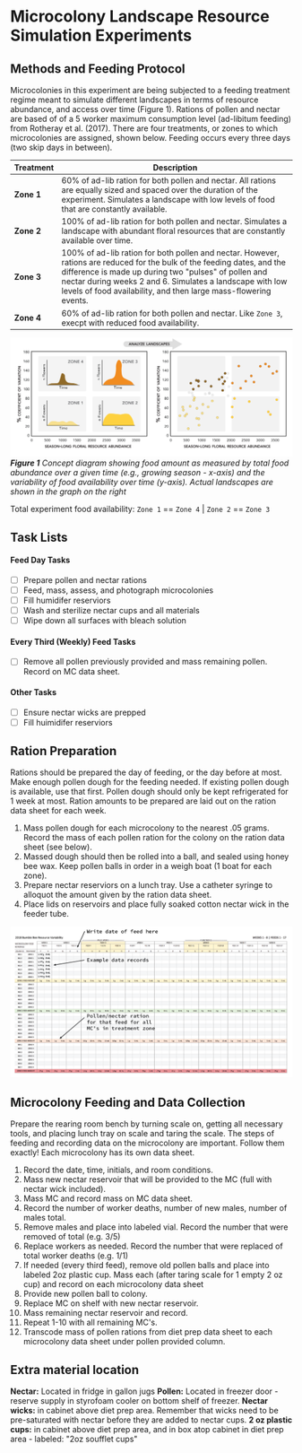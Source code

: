 # Microcolony Landscape Resource Simulation Experiments
## Methods and Feeding Protocol

Microcolonies in this experiment are being subjected to a feeding treatment regime meant to simulate different landscapes in terms of resource abundance, and access over time (Figure 1).  Rations of pollen and nectar are based of of a 5 worker maximum consumption level (ad-libitum feeding) from Rotheray et al. (2017).  There are four treatments, or zones to which microcolonies are assigned, shown below.  Feeding occurs every three days (two skip days in between).

Treatment | Description
--------- | -----------
**Zone 1** | 60% of ad-lib ration for both pollen and nectar.  All rations are equally sized and spaced over the duration of the experiment.  Simulates a landscape with low levels of food that are constantly available.
**Zone 2** | 100% of ad-lib ration for both pollen and nectar.  Simulates a landscape with abundant floral resources that are constantly available over time.
**Zone 3** | 100% of ad-lib ration for both pollen and nectar.  However, rations are reduced for the bulk of the feeding dates, and the difference is made up during two "pulses" of pollen and nectar during weeks 2 and 6.  Simulates a landscape with low levels of food availability, and then large mass-flowering events.
**Zone 4** | 60% of ad-lib ration for both pollen and nectar.  Like `Zone 3`, execpt with reduced food availability.

![Microcolony resource variation concept figure](/MC_ResourceVar_Concept-01.png)
_**Figure 1** Concept diagram showing food amount as measured by total food abundance over a given time (e.g., growing season - x-axis) and the variability of food availability over time (y-axis).  Actual landscapes are shown in the graph on the right_

Total experiment food availability: `Zone 1` == `Zone 4` | `Zone 2` == `Zone 3`

## Task Lists
#### Feed Day Tasks
- [ ] Prepare pollen and nectar rations
- [ ] Feed, mass, assess, and photograph microcolonies
- [ ] Fill humidifer reserviors
- [ ] Wash and sterilize nectar cups and all materials
- [ ] Wipe down all surfaces with bleach solution

#### Every Third (Weekly) Feed Tasks
- [ ] Remove all pollen previously provided and mass remaining pollen.  Record on MC data sheet.


#### Other Tasks
- [ ] Ensure nectar wicks are prepped
- [ ] Fill huimidifer reserviors

## Ration Preparation
Rations should be prepared the day of feeding, or the day before at most.  Make enough pollen dough for the feeding needed.  If existing pollen dough is available, use that first.  Pollen dough should only be kept refrigerated for 1 week at most.  Ration amounts to be prepared are laid out on the ration data sheet for each week.

1. Mass pollen dough for each microcolony to the nearest .05 grams.  Record the mass of each pollen ration for the colony on the ration data sheet (see below).
2. Massed dough should then be rolled into a ball, and sealed using honey bee wax.  Keep pollen balls in order in a weigh boat (1 boat for each zone).
3. Prepare nectar reserviors on a lunch tray.  Use a catheter syringe to alloquot the amount given by the ration data sheet.
4. Place lids on reservoirs and place fully soaked cotton nectar wick in the feeder tube.

![Mircocolony feed schedule data sheet](/MC_FeedSched-01.png)

## Microcolony Feeding and Data Collection
Prepare the rearing room bench by turning scale on, getting all necessary tools, and placing lunch tray on scale and taring the scale.  The steps of feeding and recording data on the microcolony are important.  Follow them exactly!  Each microcolony has its own data sheet.

1. Record the date, time, initials, and room conditions.
2. Mass new nectar reservoir that will be provided to the MC (full with nectar wick included).
3. Mass MC and record mass on MC data sheet.
4. Record the number of worker deaths, number of new males, number of males total.
5. Remove males and place into labeled vial.  Record the number that were removed of total (e.g. 3/5)
6. Replace workers as needed.  Record the number that were replaced of total worker deaths (e.g. 1/1)
7. If needed (every third feed), remove old pollen balls and place into labeled 2oz plastic cup.  Mass each (after taring scale for 1 empty 2 oz cup) and record on each microcolony data sheet
8. Provide new pollen ball to colony.
9. Replace MC on shelf with new nectar reservoir.
10. Mass remaining nectar reservoir and record.
11. Repeat 1-10 with all remaining MC's.
12. Transcode mass of pollen rations from diet prep data sheet to each microcolony data sheet under pollen provided column.

## Extra material location
**Nectar:** Located in fridge in gallon jugs
**Pollen:** Located in freezer door - reserve supply in styrofoam cooler on bottom shelf of freezer.
**Nectar wicks:** in cabinet above diet prep area.  Remember that wicks need to be pre-saturated with nectar before they are added to nectar cups.
**2 oz plastic cups:** in cabinet above diet prep area, and in box atop cabinet in diet prep area - labeled: "2oz soufflet cups"
